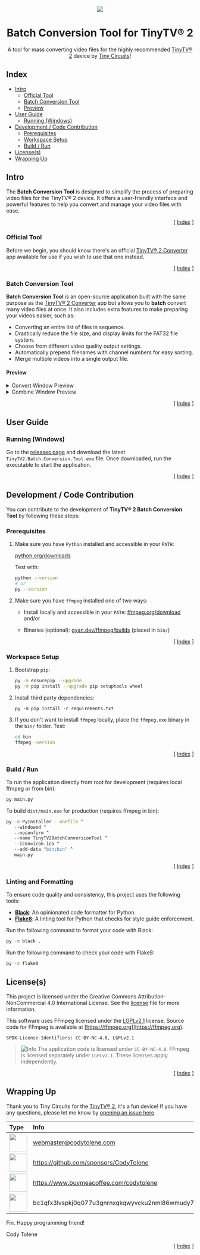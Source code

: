 <div align="center">
  <img align="center" src=".github/images/tv.png" />
  <h1 align="center">Batch Conversion Tool for TinyTV® 2</h1>
  <p align="center">
    A tool for mass converting video files for the highly recommended
    <a href="https://tinycircuits.com/products/tinytv-2">TinyTV® 2</a> device
    by <a href="https://tinycircuits.com">Tiny Circuits</a>!
  </p>
</div>

<!---------------------------------------------------------------------------->
<!---------------------------------------------------------------------------->
<!---------------------------------------------------------------------------->

## Index <a name="index"></a>

- [Intro](#intro)
  - [Official Tool](#official-tool)
  - [Batch Conversion Tool](#batch-tool)
  - [Preview](#preview)
- [User Guide](#user-guide)
  - [Running (Windows)](#running-windows)
- [Development / Code Contribution](#local-development)
  - [Prerequisites](#prerequisites)
  - [Workspace Setup](#workspace-setup)
  - [Build / Run](#build-run)
- [License(s)](#licenses)
- [Wrapping Up](#wrapping-up)

<!---------------------------------------------------------------------------->
<!---------------------------------------------------------------------------->
<!---------------------------------------------------------------------------->

## Intro

The **Batch Conversion Tool** is designed to simplify the process of preparing
video files for the TinyTV® 2 device. It offers a user-friendly interface and
powerful features to help you convert and manage your video files with ease.

<p align="right">[ <a href="#index">Index</a> ]</p>

<!---------------------------------------------------------------------------->
<!---------------------------------------------------------------------------->
<!---------------------------------------------------------------------------->

### **Official Tool** <a name="official-tool"></a>

Before we begin, you should know there's an official
[TinyTV® 2 Converter][url-tinytv-2-converter-app] app available for use if you
wish to use that one instead.

<p align="right">[ <a href="#index">Index</a> ]</p>

<!---------------------------------------------------------------------------->
<!---------------------------------------------------------------------------->
<!---------------------------------------------------------------------------->

### **Batch Conversion Tool** <a name="batch-tool"></a>

**Batch Conversion Tool** is an open-source application built with the same
purpose as the [TinyTV® 2 Converter][url-tinytv-2-converter-app] app but
allows you to **batch** convert many video files at once. It also includes
extra features to make preparing your videos easier, such as:

- Converting an entire list of files in sequence.
- Drastically reduce the file size, and display limits for the FAT32 file system.
- Choose from different video quality output settings.
- Automatically prepend filenames with channel numbers for easy sorting.
- Merge multiple videos into a single output file.

#### Preview <a name="preview"></a>

<details>
<summary>Convert Window Preview</summary>

![Convert Tab Screenshot][img-screenshot-01]
</details>

<details>
<summary>Combine Window Preview</summary>

![Combine Tab Screenshot][img-screenshot-02]
</details>

<p align="right">[ <a href="#index">Index</a> ]</p>

<!---------------------------------------------------------------------------->
<!---------------------------------------------------------------------------->
<!---------------------------------------------------------------------------->

## User Guide <a name="user-guide"></a>

### Running (Windows) <a name="running-windows"></a>

Go to the [releases page][url-releases] and download the latest
`TinyTV2.Batch.Conversion.Tool.exe` file. Once downloaded, run the executable
to start the application.

<p align="right">[ <a href="#index">Index</a> ]</p>

<!---------------------------------------------------------------------------->
<!---------------------------------------------------------------------------->
<!---------------------------------------------------------------------------->

## Development / Code Contribution <a name="local-development"></a>

You can contribute to the development of **TinyTV® 2 Batch Conversion Tool** by 
following these steps:

### Prerequisites <a name="prerequisites"></a>

1. Make sure you have `Python` installed and accessible in your `PATH`:

   [python.org/downloads](https://www.python.org/downloads/)

   Test with:

   ```bash
   python --version
   # or
   py --version
   ```

2. Make sure you have `ffmpeg` installed one of two ways:

   - Install locally and accessible in your `PATH`: [ffmpeg.org/download](https://www.ffmpeg.org/download.html) and/or

   - Binaries (optional): [gyan.dev/ffmpeg/builds](https://www.gyan.dev/ffmpeg/builds/) (placed in `bin/`)

<p align="right">[ <a href="#index">Index</a> ]</p>

<!---------------------------------------------------------------------------->
<!---------------------------------------------------------------------------->
<!---------------------------------------------------------------------------->

### Workspace Setup <a name="workspace-setup"></a>

1. Bootstrap `pip`:

   ```bash
   py -m ensurepip --upgrade
   py -m pip install --upgrade pip setuptools wheel
   ```

2. Install third party dependencies:

   ```base
   py -m pip install -r requirements.txt
   ```

3. If you don't want to install `ffmpeg` locally, place the `ffmpeg.exe` binary in the `bin/` folder. Test:

   ```bash
   cd bin
   ffmpeg -version
   ```

<p align="right">[ <a href="#index">Index</a> ]</p>

<!---------------------------------------------------------------------------->
<!---------------------------------------------------------------------------->
<!---------------------------------------------------------------------------->

### Build / Run <a name="build-run"></a>

To run the application directly from root for development (requires local ffmpeg or from bin):

   ```bash
   py main.py
   ```

To build `dist/main.exe` for production (requires ffmpeg in bin):

   ```bash
   py -m PyInstaller --onefile ^
      --windowed ^
      --noconfirm ^
      --name TinyTV2BatchConversionTool ^
      --icon=icon.ico ^
      --add-data "bin;bin" ^
      main.py
   ```

<p align="right">[ <a href="#index">Index</a> ]</p>

<!---------------------------------------------------------------------------->
<!---------------------------------------------------------------------------->
<!---------------------------------------------------------------------------->

### Linting and Formatting

To ensure code quality and consistency, this project uses the following tools:

- **[Black](https://black.readthedocs.io/en/stable/)**: An opinionated code formatter for Python.
- **[Flake8](https://flake8.pycqa.org/en/latest/)**: A linting tool for Python that checks for style guide enforcement.

Run the following command to format your code with Black:

```bash
py -m black .
```

Run the following command to check your code with Flake8:

```bash
py -m flake8
```

## License(s) <a name="licenses"></a>

This project is licensed under the Creative Commons Attribution-NonCommercial
4.0 International License. See the [license][url-license] file for more
information.

This software uses FFmpeg licensed under the [LGPLv2.1][url-license-lgpl] license. Source code for FFmpeg is available at [https://ffmpeg.org](https://ffmpeg.org).

`SPDX-License-Identifiers: CC-BY-NC-4.0, LGPLv2.1`

> ![Info][img-info] The application code is licensed under `CC-BY-NC-4.0`. FFmpeg is licensed separately under `LGPLv2.1`. These licenses apply independently.

<p align="right">[ <a href="#index">Index</a> ]</p>

<!---------------------------------------------------------------------------->
<!---------------------------------------------------------------------------->
<!---------------------------------------------------------------------------->

## Wrapping Up <a name="wrapping-up"></a>

Thank you to Tiny Circuits for the [TinyTV® 2](https://tinycircuits.com/products/tinytv-2), it's a fun device! If you have any
questions, please let me know by [opening an issue here][url-new-issue].

| Type                                                                      | Info                                                           |
| :------------------------------------------------------------------------ | :------------------------------------------------------------- |
| <img width="48" src=".github/images/ng-icons/email.svg" />                | webmaster@codytolene.com                                       |
| <img width="48" src=".github/images/simple-icons/github.svg" />           | https://github.com/sponsors/CodyTolene                         |
| <img width="48" src=".github/images/simple-icons/buymeacoffee.svg" />     | https://www.buymeacoffee.com/codytolene                        |
| <img width="48" src=".github/images/simple-icons/bitcoin-btc-logo.svg" /> | bc1qfx3lvspkj0q077u3gnrnxqkqwyvcku2nml86wmudy7yf2u8edmqq0a5vnt |

Fin. Happy programming friend!

Cody Tolene

<p align="right">[ <a href="#index">Index</a> ]</p>

<!---------------------------------------------------------------------------->
<!---------------------------------------------------------------------------->
<!---------------------------------------------------------------------------->

<!-- IMAGE REFERENCES -->

[img-info]: .github/images/ng-icons/info.svg
[img-screenshot-01]: .github/images/screenshots/screen_01.png
[img-screenshot-02]: .github/images/screenshots/screen_02.png
[img-warn]: .github/images/ng-icons/warn.svg

<!-- LINK REFERENCES -->

[url-license-lgpl]: /LICENSE-LGPL.md
[url-license]: /LICENSE.md
[url-new-issue]: https://github.com/CodyTolene/tiny-tv-2-batch-conversion-tool/issues
[url-releases]: https://github.com/CodyTolene/tiny-tv-2-batch-conversion-tool/releases
[url-tinytv-2-converter-app]: https://tinytv.us/TinyTV-Converter-App/
[url-tinytv-2]: https://tinycircuits.com/products/tinytv-2
